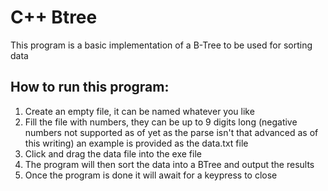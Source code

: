 # C++ Btree
This program is a basic implementation of a B-Tree to be used for sorting data

## How to run this program:
1. Create an empty file, it can be named whatever you like
2. Fill the file with numbers, they can be up to 9 digits long (negative numbers not supported as of yet as the parse isn't that advanced as of this writing) an example is provided as the data.txt file
3. Click and drag the data file into the exe file
4. The program will then sort the data into a BTree and output the results
5. Once the program is done it will await for a keypress to close
